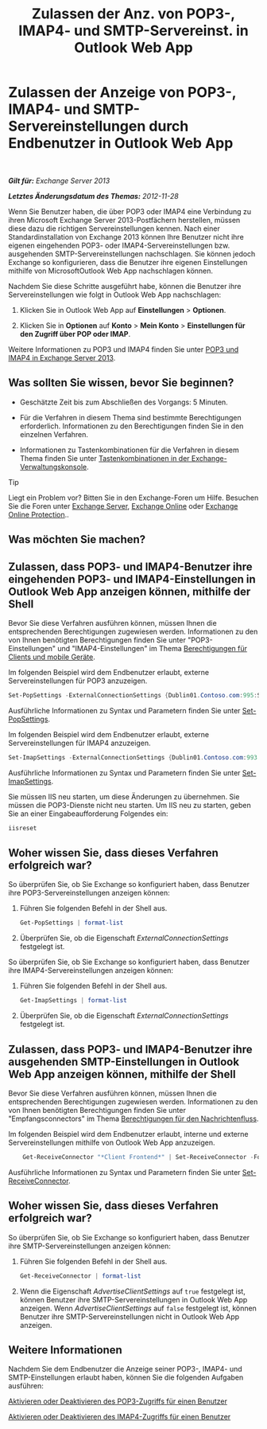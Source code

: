 ﻿---
title: 'Zulassen der Anz. von POP3-, IMAP4- und SMTP-Servereinst. in Outlook Web App'
TOCTitle: Zulassen der Anzeige von POP3-, IMAP4- und SMTP-Servereinstellungen durch Endbenutzer in Outlook Web App
ms:assetid: bd22bf7e-3bf7-45e6-8790-919b780166f6
ms:mtpsurl: https://technet.microsoft.com/de-de/library/Gg298947(v=EXCHG.150)
ms:contentKeyID: 50554899
ms.date: 04/24/2018
mtps_version: v=EXCHG.150
ms.translationtype: HT
---

# Zulassen der Anzeige von POP3-, IMAP4- und SMTP-Servereinstellungen durch Endbenutzer in Outlook Web App

 

_**Gilt für:** Exchange Server 2013_

_**Letztes Änderungsdatum des Themas:** 2012-11-28_

Wenn Sie Benutzer haben, die über POP3 oder IMAP4 eine Verbindung zu ihren Microsoft Exchange Server 2013-Postfächern herstellen, müssen diese dazu die richtigen Servereinstellungen kennen. Nach einer Standardinstallation von Exchange 2013 können Ihre Benutzer nicht ihre eigenen eingehenden POP3- oder IMAP4-Servereinstellungen bzw. ausgehenden SMTP-Servereinstellungen nachschlagen. Sie können jedoch Exchange so konfigurieren, dass die Benutzer ihre eigenen Einstellungen mithilfe von MicrosoftOutlook Web App nachschlagen können.

Nachdem Sie diese Schritte ausgeführt habe, können die Benutzer ihre Servereinstellungen wie folgt in Outlook Web App nachschlagen:

1.  Klicken Sie in Outlook Web App auf **Einstellungen** \> **Optionen**.

2.  Klicken Sie in **Optionen** auf **Konto** \> **Mein Konto** \> **Einstellungen für den Zugriff über POP oder IMAP**.

Weitere Informationen zu POP3 und IMAP4 finden Sie unter [POP3 und IMAP4 in Exchange Server 2013](pop3-and-imap4-in-exchange-server-2013-exchange-2013-help.md).

## Was sollten Sie wissen, bevor Sie beginnen?

  - Geschätzte Zeit bis zum Abschließen des Vorgangs: 5 Minuten.

  - Für die Verfahren in diesem Thema sind bestimmte Berechtigungen erforderlich. Informationen zu den Berechtigungen finden Sie in den einzelnen Verfahren.

  - Informationen zu Tastenkombinationen für die Verfahren in diesem Thema finden Sie unter [Tastenkombinationen in der Exchange-Verwaltungskonsole](keyboard-shortcuts-in-the-exchange-admin-center-exchange-online-protection-help.md).


> [!TIP]
> Liegt ein Problem vor? Bitten Sie in den Exchange-Foren um Hilfe. Besuchen Sie die Foren unter <A href="https://go.microsoft.com/fwlink/p/?linkid=60612">Exchange Server</A>, <A href="https://go.microsoft.com/fwlink/p/?linkid=267542">Exchange Online</A> oder <A href="https://go.microsoft.com/fwlink/p/?linkid=285351">Exchange Online Protection</A>..



## Was möchten Sie machen?

## Zulassen, dass POP3- und IMAP4-Benutzer ihre eingehenden POP3- und IMAP4-Einstellungen in Outlook Web App anzeigen können, mithilfe der Shell

Bevor Sie diese Verfahren ausführen können, müssen Ihnen die entsprechenden Berechtigungen zugewiesen werden. Informationen zu den von Ihnen benötigten Berechtigungen finden Sie unter "POP3-Einstellungen" und "IMAP4-Einstellungen" im Thema [Berechtigungen für Clients und mobile Geräte](clients-and-mobile-devices-permissions-exchange-2013-help.md).

Im folgenden Beispiel wird dem Endbenutzer erlaubt, externe Servereinstellungen für POP3 anzuzeigen.

```powershell
Set-PopSettings -ExternalConnectionSettings {Dublin01.Contoso.com:995:SSL}
```

Ausführliche Informationen zu Syntax und Parametern finden Sie unter [Set-PopSettings](https://technet.microsoft.com/de-de/library/aa997154\(v=exchg.150\)).

Im folgenden Beispiel wird dem Endbenutzer erlaubt, externe Servereinstellungen für IMAP4 anzuzeigen.

```powershell
Set-ImapSettings -ExternalConnectionSettings {Dublin01.Contoso.com:993:SSL}
```

Ausführliche Informationen zu Syntax und Parametern finden Sie unter [Set-ImapSettings](https://technet.microsoft.com/de-de/library/aa998252\(v=exchg.150\)).

Sie müssen IIS neu starten, um diese Änderungen zu übernehmen. Sie müssen die POP3-Dienste nicht neu starten. Um IIS neu zu starten, geben Sie an einer Eingabeaufforderung Folgendes ein:

```powershell
iisreset
```

## Woher wissen Sie, dass dieses Verfahren erfolgreich war?

So überprüfen Sie, ob Sie Exchange so konfiguriert haben, dass Benutzer ihre POP3-Servereinstellungen anzeigen können:

1.  Führen Sie folgenden Befehl in der Shell aus.
    
    ```powershell
    Get-PopSettings | format-list
    ```

2.  Überprüfen Sie, ob die Eigenschaft *ExternalConnectionSettings* festgelegt ist.

So überprüfen Sie, ob Sie Exchange so konfiguriert haben, dass Benutzer ihre IMAP4-Servereinstellungen anzeigen können:

1.  Führen Sie folgenden Befehl in der Shell aus.
    
    ```powershell
    Get-ImapSettings | format-list
    ```

2.  Überprüfen Sie, ob die Eigenschaft *ExternalConnectionSettings* festgelegt ist.

## Zulassen, dass POP3- und IMAP4-Benutzer ihre ausgehenden SMTP-Einstellungen in Outlook Web App anzeigen können, mithilfe der Shell

Bevor Sie diese Verfahren ausführen können, müssen Ihnen die entsprechenden Berechtigungen zugewiesen werden. Informationen zu den von Ihnen benötigten Berechtigungen finden Sie unter "Empfangsconnectors" im Thema [Berechtigungen für den Nachrichtenfluss](mail-flow-permissions-exchange-2013-help.md).

Im folgenden Beispiel wird dem Endbenutzer erlaubt, interne und externe Servereinstellungen mithilfe von Outlook Web App anzuzeigen.

```powershell
    Get-ReceiveConnector "*Client Frontend*" | Set-ReceiveConnector -Fqdn Server.Contoso.com -AdvertiseClientSettings $true 
```

Ausführliche Informationen zu Syntax und Parametern finden Sie unter [Set-ReceiveConnector](https://technet.microsoft.com/de-de/library/bb125140\(v=exchg.150\)).

## Woher wissen Sie, dass dieses Verfahren erfolgreich war?

So überprüfen Sie, ob Sie Exchange so konfiguriert haben, dass Benutzer ihre SMTP-Servereinstellungen anzeigen können:

1.  Führen Sie folgenden Befehl in der Shell aus.
    
    ```powershell
    Get-ReceiveConnector | format-list
    ```

2.  Wenn die Eigenschaft *AdvertiseClientSettings* auf `true` festgelegt ist, können Benutzer ihre SMTP-Servereinstellungen in Outlook Web App anzeigen. Wenn *AdvertiseClientSettings* auf `false` festgelegt ist, können Benutzer ihre SMTP-Servereinstellungen nicht in Outlook Web App anzeigen.

## Weitere Informationen

Nachdem Sie dem Endbenutzer die Anzeige seiner POP3-, IMAP4- und SMTP-Einstellungen erlaubt haben, können Sie die folgenden Aufgaben ausführen:

[Aktivieren oder Deaktivieren des POP3-Zugriffs für einen Benutzer](enable-or-disable-pop3-access-for-a-user-exchange-2013-help.md)

[Aktivieren oder Deaktivieren des IMAP4-Zugriffs für einen Benutzer](enable-or-disable-imap4-access-for-a-user-exchange-2013-help.md)


